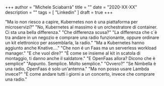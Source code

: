 +++
author = "Michele Sciabarrà"
title = ""
date = "2020-XX-XX"
description = ""
tags = [ "Linkedin" ]
draft = true
+++

"Ma io non riesco a capire, Kubernetes non è una piattaforma per microservizi?"
"No, Kubernetes al massimo è un orchestratore di container. Ci sta una bella differenza."
"Che differenza scusa?"
"La differenza che c`è tra andare in un negozio e comprare una radio funzionante, oppure ordinare un kit elettronico per assemblarla, la radio."
"Ma a Kubernetes hanno aggiunto anche Knative...."
"Che non é un Faas ma un serverless workload manager."
"E che vuol dire?"
"È come se insieme al kit in scatola di montaggio, ti danno anche il saldatore."
"E OpenFaas allora? Dicono che è semplice"
"Appunto. Semplice. Molto semplice."
"Ovvero?"
"Se Nimbella è una radio, OpenFaas è solo un'antenna."
"Ma non posso usare Lambda invece?"
"È come andare tutti i giorni a un concerto, invece che comprare una radio."